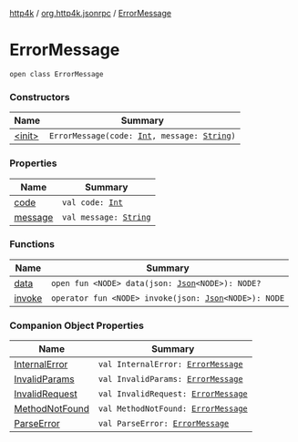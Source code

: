 [http4k](../../index.md) / [org.http4k.jsonrpc](../index.md) / [ErrorMessage](./index.md)

# ErrorMessage

`open class ErrorMessage`

### Constructors

| Name | Summary |
|---|---|
| [&lt;init&gt;](-init-.md) | `ErrorMessage(code: `[`Int`](https://kotlinlang.org/api/latest/jvm/stdlib/kotlin/-int/index.html)`, message: `[`String`](https://kotlinlang.org/api/latest/jvm/stdlib/kotlin/-string/index.html)`)` |

### Properties

| Name | Summary |
|---|---|
| [code](code.md) | `val code: `[`Int`](https://kotlinlang.org/api/latest/jvm/stdlib/kotlin/-int/index.html) |
| [message](message.md) | `val message: `[`String`](https://kotlinlang.org/api/latest/jvm/stdlib/kotlin/-string/index.html) |

### Functions

| Name | Summary |
|---|---|
| [data](data.md) | `open fun <NODE> data(json: `[`Json`](../../org.http4k.format/-json/index.md)`<NODE>): NODE?` |
| [invoke](invoke.md) | `operator fun <NODE> invoke(json: `[`Json`](../../org.http4k.format/-json/index.md)`<NODE>): NODE` |

### Companion Object Properties

| Name | Summary |
|---|---|
| [InternalError](-internal-error.md) | `val InternalError: `[`ErrorMessage`](./index.md) |
| [InvalidParams](-invalid-params.md) | `val InvalidParams: `[`ErrorMessage`](./index.md) |
| [InvalidRequest](-invalid-request.md) | `val InvalidRequest: `[`ErrorMessage`](./index.md) |
| [MethodNotFound](-method-not-found.md) | `val MethodNotFound: `[`ErrorMessage`](./index.md) |
| [ParseError](-parse-error.md) | `val ParseError: `[`ErrorMessage`](./index.md) |
